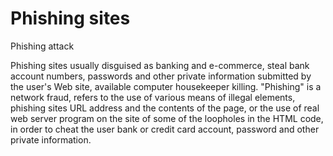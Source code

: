 # Phishing sites
Phishing attack

Phishing sites usually disguised as banking and e-commerce, steal bank account numbers, passwords and other private information submitted by the user's Web site, available computer housekeeper killing. "Phishing" is a network fraud, refers to the use of various means of illegal elements, phishing sites URL address and the contents of the page, or the use of real web server program on the site of some of the loopholes in the HTML code, in order to cheat the user bank or credit card account, password and other private information.
